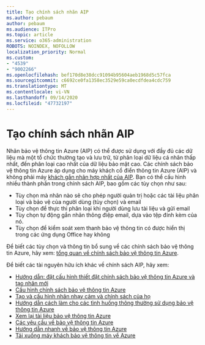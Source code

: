 ```yaml
---
title: Tạo chính sách nhãn AIP
ms.author: pebaum
author: pebaum
ms.audience: ITPro
ms.topic: article
ms.service: o365-administration
ROBOTS: NOINDEX, NOFOLLOW
localization_priority: Normal
ms.custom:
- "4539"
- "9002266"
ms.openlocfilehash: bef170d8e38dcc91094b95604aeb1968d5c57fca
ms.sourcegitcommit: c6692ce0fa1358ec3529e59ca0ecdfdea4cdc759
ms.translationtype: MT
ms.contentlocale: vi-VN
ms.lasthandoff: 09/14/2020
ms.locfileid: "47732197"
---
```

# <a name="creating-aip-label-policies"></a>Tạo chính sách nhãn AIP

Nhãn bảo vệ thông tin Azure (AIP) có thể được sử dụng với đầy đủ các dữ liệu mà một tổ chức thường tạo và lưu trữ, từ phân loại dữ liệu cá nhân thấp nhất, đến phân loại cao nhất của dữ liệu bảo mật cao. Các chính sách bảo vệ thông tin Azure áp dụng cho máy khách cổ điển thông tin Azure (AIP) và không phải máy  [khách gắn nhãn hợp nhất của AIP](https://docs.microsoft.com/azure/information-protection/rms-client/unifiedlabelingclient-version-release-history). Bạn có thể cấu hình nhiều thành phần trong chính sách AIP, bao gồm các tùy chọn như sau:

- Tùy chọn mà nhãn nào sẽ cho phép người quản trị hoặc các tài liệu phân loại và bảo vệ của người dùng (tùy chọn) và email
- Tùy chọn để thực thi phân loại khi người dùng lưu tài liệu và gửi email
- Tùy chọn tự động gắn nhãn thông điệp email, dựa vào tệp đính kèm của nó.
- Tùy chọn để kiểm soát xem thanh bảo vệ thông tin có được hiển thị trong các ứng dụng Office hay không

Để biết các tùy chọn và thông tin bổ sung về các chính sách bảo vệ thông tin Azure, hãy xem: [tổng quan về chính sách bảo vệ thông tin Azure](https://docs.microsoft.com/azure/information-protection/overview-policy).  

Để biết các tài nguyên hữu ích khác về chính sách AIP, hãy xem:

- [Hướng dẫn: đặt cấu hình thiết đặt chính sách bảo vệ thông tin Azure và tạo nhãn mới](https://docs.microsoft.com/azure/information-protection/infoprotect-quick-start-tutorial)  
- [Cấu hình chính sách bảo vệ thông tin Azure](https://docs.microsoft.com/azure/information-protection/configure-policy)  
- [Tạo và cấu hình nhãn nhạy cảm và chính sách của họ](https://docs.microsoft.com/microsoft-365/compliance/create-sensitivity-labels)  
- [Hướng dẫn cách làm cho các tình huống thông thường sử dụng bảo vệ thông tin Azure](https://docs.microsoft.com/azure/information-protection/how-to-guides)  
- [Xem lại tài liệu bảo vệ thông tin Azure](https://docs.microsoft.com/azure/information-protection/what-is-information-protection)  
- [Các yêu cầu về bảo vệ thông tin Azure](https://docs.microsoft.com/azure/information-protection/get-started/requirements)  
- [Hướng dẫn nhanh về bảo vệ thông tin Azure](https://docs.microsoft.com/azure/information-protection/get-started/infoprotect-quick-start-tutorial)  
- [Tải xuống máy khách bảo vệ thông tin về Azure](https://www.microsoft.com/download/details.aspx?id=53018)
